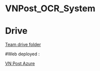 # VNPost_OCR_System


# Drive

[Team drive folder](https://drive.google.com/drive/u/2/folders/1sXn6cJLndSQFr7N2Dv-mib6ZgDIxUkj1)

#Web deployed : 

[VN Post Azure](https://vnpost.azurewebsites.net)